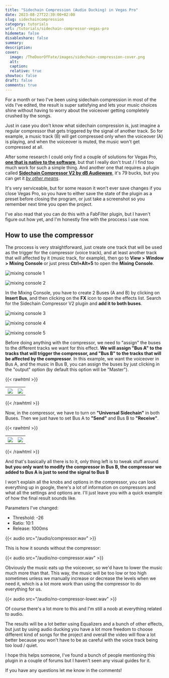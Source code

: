 ```yaml
---
title: "Sidechain Compression (Audio Ducking) in Vegas Pro"
date: 2023-08-27T22:39:00+02:00
slug: sidechaincompression
category: tutorials
url: /tutorials/sidechain-compressor-vegas-pro
hidemeta: false
disableshare: false
summary:
description:
cover:
  image: /TheDoorOfFate/images/sidechain-compression-cover.png
  alt:
  caption:
  relative: true
showtoc: false
draft: false
comments: true
---
```

For a month or two I've been using sidechain compression in most of the vids I've edited, the result is super satisfying and lets your music choices shine without having to worry about the voiceover getting completely crushed by the songs.

Just in case you don't know what sidechain compression is, just imagine a regular compressor that gets triggered by the signal of another track. So for example, a music track (B) will get compressed only when the voiceover (A) is playing, and when the voiceover is muted, the music won't get compressed at all.

After some research I could only find a couple of solutions for Vegas Pro, [**one that is native to the software**](https://www.vegascreativesoftware.info/us/forum/sidechain-aka-key-in-compression-impossible--83449/#ca488703), but that I really don't trust / I find too much work for such a simple thing. And another one that requires a plugin called [**Sidechain Compressor V2 by dB Audioware**](https://www.db-audioware.com/sidechain-compressor), it's 79 bucks, but you can get it [_by other means_](https://audioz.download/software/win/137876-download_db-audioware-sidechain-compressor-v200-ce-vr.html).

It's very serviceable, but for some reason it won't ever save changes if you close Vegas Pro, so you have to either save the state of the plugin as a preset before closing the program, or just take a screenshot so you remember next time you open the project.

I've also read that you can do this with a FabFilter plugin, but I haven't figure out how yet, and I'm honestly fine with the proccess I use now.

## How to use the compressor

The proccess is very straightforward, just create one track that will be used as the trigger for the compressor (voice track), and at least another track that will affected by it (music track, for example), then go to **View > Window > Mixing Console** or just press **Ctrl+Alt+5** to open the **Mixing Console**.

![mixing console 1](/images/mixing_console.png)


![mixing console 2](/images/mixing_console2.png)

In the Mixing Console, you have to create 2 Buses (A and B) by clicking on **Insert Bus**, and then clicking on the **FX** icon to open the effects list. Search for the Sidechain Compressor V2 plugin and **add it to both buses**.

![mixing console 3](/images/mixing_console3.png)


![mixing console 4](/images/mixing_console4.png)


![mixing console 5](/images/mixing_console5.png)

Before doing anything with the compressor, we need to "assign" the buses to the different tracks we want for this effect.
**We will assign "Bus A" to the tracks that will trigger the compressor, and "Bus B" to the tracks that will be affected by the compressor**. In this example, we want the voiceover in Bus A, and the music in Bus B, you can assign the buses by just clicking in the "output" option (by default this option will be "Master").


{{< rawhtml >}}
<div align="center">
<table>
  <tr>
    <th><img src="/images/mixing_console6.png"</th>
    <th><img src="/images/mixing_console7.png"</th>
  </tr>
  </table>
  </div>

  {{< /rawhtml >}}


Now, in the compressor, we have to turn on **"Universal Sidechain"** in both Buses. Then we just have to set Bus A to **"Send"** and Bus B to **"Receive"**.

{{< rawhtml >}}
<div align="center">
<table>
  <tr>
    <th><img src="/images/mixing_consoleA.png"</th>
    <th><img src="/images/mixing_consoleB.png"</th>
  </tr>
  </table>
  </div>
  {{< /rawhtml >}}


And that's basically all there is to it, only thing left is to tweak stuff around **but you only want to modify the compressor in Bus B, the compressor we added to Bus A is just to send the signal to Bus B**

I won't explain all the knobs and options in the compressor, you can look everything up in google, there's a lot of information on compressors and what all the settings and options are. I'll just leave you with a quick example of how the final result sounds like.

Parameters I've changed:
- Threshold: -26
- Ratio: 10:1
- Release: 1000ms

{{< audio src="/audio/compressor.wav" >}}

This is how it sounds without the compressor:

{{< audio src="/audio/no-compressor.wav" >}}

Obviously the music eats up the voiceover, so we'd have to lower the music much more than that.
This way, the music will be too low or too high sometimes unless we manually increase or decrease the levels when we need it, which is a lot more work than using the compressor to do everything for us.

{{< audio src="/audio/no-compressor-lower.wav" >}}

Of course there's a lot more to this and I'm still a noob at everything related to audio.

The results will be a lot better using Equalizers and a bunch of other effects, but just by using audio ducking you have a lot more freedom to choose different kind of songs for the project and overall the video will flow a lot better because you won't have to be as careful with the voice track being too loud / quiet.

I hope this helps someone, I've found a bunch of people mentioning this plugin in a couple of forums but I haven't seen any visual guides for it.

If you have any questions let me know in the comments!
